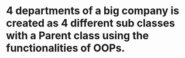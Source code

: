 # 4 departments of a big company is created as 4 different sub classes with a Parent class using the functionalities of OOPs.
